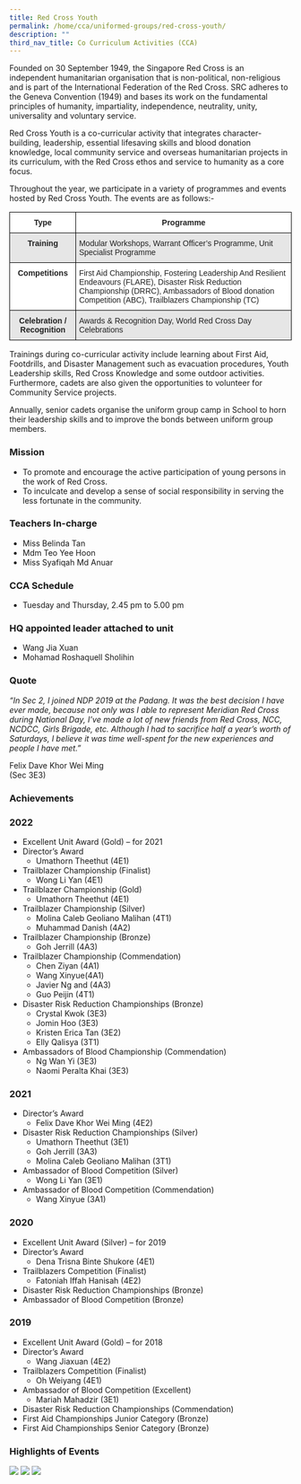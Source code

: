 ```yaml
---
title: Red Cross Youth
permalink: /home/cca/uniformed-groups/red-cross-youth/
description: ""
third_nav_title: Co Curriculum Activities (CCA)
---
```


Founded on 30 September 1949, the Singapore Red Cross is an independent humanitarian organisation that is non-political, non-religious and is part of the International Federation of the Red Cross. SRC adheres to the Geneva Convention (1949) and bases its work on the fundamental principles of humanity, impartiality, independence, neutrality, unity, universality and voluntary service.

Red Cross Youth is a co-curricular activity that integrates character-building, leadership, essential lifesaving skills and blood donation knowledge, local community service and overseas humanitarian projects in its curriculum, with the Red Cross ethos and service to humanity as a core focus.

Throughout the year, we participate in a variety of programmes and events hosted by Red Cross Youth. The events are as follows:-

<style type="text/css">
.tg  {border-collapse:collapse;border-spacing:0;}
.tg td{border-color:black;border-style:solid;border-width:1px;font-family:Arial, sans-serif;font-size:14px;
  overflow:hidden;padding:10px 5px;word-break:normal;}
.tg th{border-color:black;border-style:solid;border-width:1px;font-family:Arial, sans-serif;font-size:14px;
  font-weight:normal;overflow:hidden;padding:10px 5px;word-break:normal;}
.tg .tg-h5mn{background-color:#E6E6E6;color:#222;text-align:left;vertical-align:middle}
.tg .tg-4ufn{background-color:#FFF;color:#222;font-weight:bold;text-align:center;vertical-align:top}
.tg .tg-pr30{background-color:#E6E6E6;color:#222;font-weight:bold;text-align:center;vertical-align:top}
.tg .tg-1ppo{background-color:#FFF;color:#222;text-align:left;vertical-align:middle}
</style>
<table class="tg">
<thead>
  <tr>
    <th class="tg-4ufn"><span style="font-weight:bold">Type</span></th>
    <th class="tg-4ufn"><span style="font-weight:bold">Programme</span></th>
  </tr>
</thead>
<tbody>
  <tr>
    <td class="tg-pr30"><span style="font-weight:bold">Training</span></td>
    <td class="tg-h5mn">Modular Workshops, Warrant Officer’s Programme, Unit Specialist Programme</td>
  </tr>
  <tr>
    <td class="tg-4ufn"><span style="font-weight:bold">Competitions</span></td>
    <td class="tg-1ppo">First Aid Championship, Fostering Leadership And Resilient Endeavours (FLARE), Disaster Risk Reduction Championship (DRRC), Ambassadors of Blood donation Competition (ABC), Trailblazers Championship (TC)</td>
  </tr>
  <tr>
    <td class="tg-pr30"><span style="font-weight:bold">Celebration / Recognition</span></td>
    <td class="tg-h5mn">Awards &amp; Recognition Day, World Red Cross Day Celebrations</td>
  </tr>
</tbody>
</table>

Trainings during co-curricular activity include learning about First Aid, Footdrills, and Disaster Management such as evacuation procedures, Youth Leadership skills, Red Cross Knowledge and some outdoor activities. Furthermore, cadets are also given the opportunities to volunteer for Community Service projects.

Annually, senior cadets organise the uniform group camp in School to horn their leadership skills and to improve the bonds between uniform group members.

### Mission

*   To promote and encourage the active participation of young persons in the work of Red Cross.
*   To inculcate and develop a sense of social responsibility in serving the less fortunate in the community.

### Teachers In-charge

*   Miss Belinda Tan
*   Mdm Teo Yee Hoon
*   Miss Syafiqah Md Anuar

### CCA Schedule


*   Tuesday and Thursday, 2.45 pm to 5.00 pm

### HQ appointed leader attached to unit

*   Wang Jia Xuan
*   Mohamad Roshaquell Sholihin

### Quote

_“In Sec 2, I joined NDP 2019 at the Padang. It was the best decision I have ever made, because not only was I able to represent Meridian Red Cross during National Day, I’ve made a lot of new friends from Red Cross, NCC, NCDCC, Girls Brigade, etc. Although I had to sacrifice half a year’s worth of Saturdays, I believe it was time well-spent for the new experiences and people I have met.”_

Felix Dave Khor Wei Ming  <br>
(Sec 3E3)

### Achievements


### 2022

*   Excellent Unit Award (Gold) – for 2021
*   Director’s Award
    *   Umathorn Theethut (4E1)
*   Trailblazer Championship (Finalist)
    *   Wong Li Yan (4E1)
*   Trailblazer Championship (Gold)
    *   Umathorn Theethut (4E1)
*   Trailblazer Championship (Silver)
    *   Molina Caleb Geoliano Malihan (4T1)
    *   Muhammad Danish (4A2)
*   Trailblazer Championship (Bronze)
    *   Goh Jerrill (4A3)
*   Trailblazer Championship (Commendation)
    *   Chen Ziyan (4A1)
    *   Wang Xinyue(4A1)
    *   Javier Ng and (4A3)
    *   Guo Peijin (4T1)
*   Disaster Risk Reduction Championships (Bronze)
    *   Crystal Kwok (3E3)
    *   Jomin Hoo (3E3)
    *   Kristen Erica Tan (3E2)
    *   Elly Qalisya (3T1)
*   Ambassadors of Blood Championship (Commendation)
    *   Ng Wan Yi (3E3)
    *   Naomi Peralta Khai (3E3)

### 2021

*   Director’s Award
    *   Felix Dave Khor Wei Ming (4E2)
*   Disaster Risk Reduction Championships (Silver)
    *   Umathorn Theethut (3E1)
    *   Goh Jerrill (3A3)
    *   Molina Caleb Geoliano Malihan (3T1)
*   Ambassador of Blood Competition (Silver)
    *   Wong Li Yan (3E1)
*   Ambassador of Blood Competition (Commendation)
    *   Wang Xinyue (3A1)

### 2020

*   Excellent Unit Award (Silver) – for 2019
*   Director’s Award
    *   Dena Trisna Binte Shukore (4E1)
*   Trailblazers Competition (Finalist)
    *   Fatoniah Iffah Hanisah (4E2)
*   Disaster Risk Reduction Championships (Bronze)
*   Ambassador of Blood Competition (Bronze)

### 2019

*   Excellent Unit Award (Gold) – for 2018
*   Director’s Award
    *   Wang Jiaxuan (4E2)
*   Trailblazers Competition (Finalist)
    *   Oh Weiyang (4E1)
*   Ambassador of Blood Competition (Excellent)
    *   Mariah Mahadzir (3E1)
*   Disaster Risk Reduction Championships (Commendation)
*   First Aid Championships Junior Category (Bronze)
*   First Aid Championships Senior Category (Bronze)

### Highlights of Events

![](/images/Red-Cross-01.jpg)
![](/images/Red-Cross-02.jpg)
![](/images/Red-Cross-03.jpg)